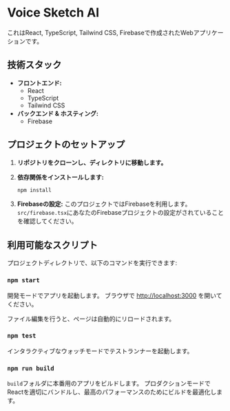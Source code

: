 # Voice Sketch AI

これはReact, TypeScript, Tailwind CSS, Firebaseで作成されたWebアプリケーションです。

## 技術スタック

*   **フロントエンド:**
    *   React
    *   TypeScript
    *   Tailwind CSS
*   **バックエンド & ホスティング:**
    *   Firebase

## プロジェクトのセットアップ

1.  **リポジトリをクローンし、ディレクトリに移動します。**

2.  **依存関係をインストールします:**
    ```sh
    npm install
    ```

3.  **Firebaseの設定:**
    このプロジェクトではFirebaseを利用します。`src/firebase.tsx`にあなたのFirebaseプロジェクトの設定がされていることを確認してください。

## 利用可能なスクリプト

プロジェクトディレクトリで、以下のコマンドを実行できます:

### `npm start`

開発モードでアプリを起動します。
ブラウザで [http://localhost:3000](http://localhost:3000) を開いてください。

ファイル編集を行うと、ページは自動的にリロードされます。

### `npm test`

インタラクティブなウォッチモードでテストランナーを起動します。

### `npm run build`

`build`フォルダに本番用のアプリをビルドします。
プロダクションモードでReactを適切にバンドルし、最高のパフォーマンスのためにビルドを最適化します。
